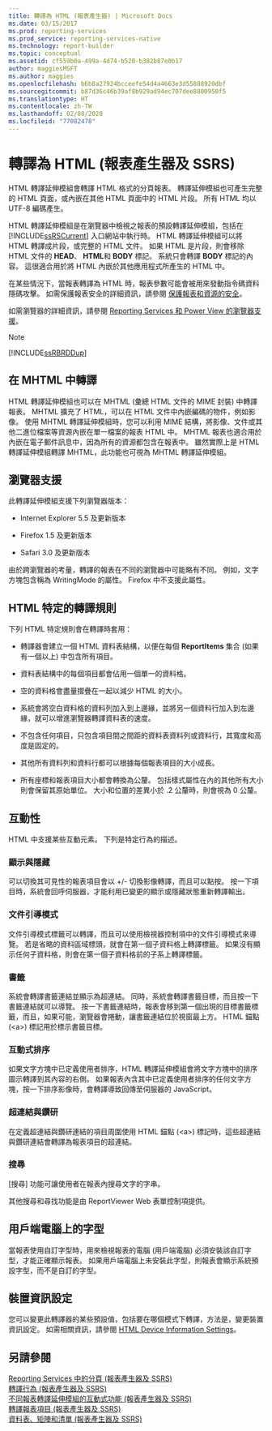 ```yaml
---
title: 轉譯為 HTML (報表產生器) | Microsoft Docs
ms.date: 03/15/2017
ms.prod: reporting-services
ms.prod_service: reporting-services-native
ms.technology: report-builder
ms.topic: conceptual
ms.assetid: cf559b0a-499a-4d74-b520-b382b87e0b17
author: maggiesMSFT
ms.author: maggies
ms.openlocfilehash: b6b8a27924bcceefe54d4a4663e3d55888920dbf
ms.sourcegitcommit: b87d36c46b39af8b929ad94ec707dee8800950f5
ms.translationtype: HT
ms.contentlocale: zh-TW
ms.lasthandoff: 02/08/2020
ms.locfileid: "77082478"
---
```

# <a name="rendering-to-html-report-builder-and-ssrs"></a>轉譯為 HTML (報表產生器及 SSRS)
  HTML 轉譯延伸模組會轉譯 HTML 格式的分頁報表。 轉譯延伸模組也可產生完整的 HTML 頁面，或內嵌在其他 HTML 頁面中的 HTML 片段。 所有 HTML 均以 UTF-8 編碼產生。  

 HTML 轉譯延伸模組是在瀏覽器中檢視之報表的預設轉譯延伸模組，包括在 [!INCLUDE[ssRSCurrent](../../includes/ssrscurrent-md.md)] 入口網站中執行時。 HTML 轉譯延伸模組可以將 HTML 轉譯成片段，或完整的 HTML 文件。 如果 HTML 是片段，則會移除 HTML 文件的 **HEAD**、 **HTML**和 **BODY** 標記。 系統只會轉譯 **BODY** 標記的內容。 這很適合用於將 HTML 內嵌於其他應用程式所產生的 HTML 中。  
  
 在某些情況下，當報表轉譯為 HTML 時，報表參數可能會被用來發動指令碼資料隱碼攻擊。 如需保護報表安全的詳細資訊，請參閱 [保護報表和資源的安全](../../reporting-services/security/secure-reports-and-resources.md)。  
  
 如需瀏覽器的詳細資訊，請參閱 [Reporting Services 和 Power View 的瀏覽器支援](../../reporting-services/browser-support-for-reporting-services-and-power-view.md)。  
  
> [!NOTE]  
>  [!INCLUDE[ssRBRDDup](../../includes/ssrbrddup-md.md)]  
  
##  <a name="RenderingMHTML"></a> 在 MHTML 中轉譯  
 HTML 轉譯延伸模組也可以在 MHTML (彙總 HTML 文件的 MIME 封裝) 中轉譯報表。 MHTML 擴充了 HTML，可以在 HTML 文件中內嵌編碼的物件，例如影像。 使用 MHTML 轉譯延伸模組時，您可以利用 MIME 結構，將影像、文件或其他二進位檔案等資源內嵌在單一檔案的報表 HTML 中。 MHTML 報表也適合用於內嵌在電子郵件訊息中，因為所有的資源都包含在報表中。 雖然實際上是 HTML 轉譯延伸模組轉譯 MHTML，此功能也可視為 MHTML 轉譯延伸模組。  
  
  
##  <a name="BrowserSupport"></a> 瀏覽器支援  
 此轉譯延伸模組支援下列瀏覽器版本：  
  
-   Internet Explorer 5.5 及更新版本  
  
-   Firefox 1.5 及更新版本  
  
-   Safari 3.0 及更新版本  
  
 由於跨瀏覽器的考量，轉譯的報表在不同的瀏覽器中可能略有不同。 例如，文字方塊包含稱為 WritingMode 的屬性。 Firefox 中不支援此屬性。  
  
  
##  <a name="HTMLSpecificRenderingRules"></a> HTML 特定的轉譯規則  
 下列 HTML 特定規則會在轉譯時套用：  
  
-   轉譯器會建立一個 HTML 資料表結構，以便在每個 **ReportItems** 集合 (如果有一個以上) 中包含所有項目。  
  
-   資料表結構中的每個項目都會佔用一個單一的資料格。  
  
-   空的資料格會盡量摺疊在一起以減少 HTML 的大小。  
  
-   系統會將空白資料格的資料列加入到上邊緣，並將另一個資料行加入到左邊緣，就可以增進瀏覽器轉譯資料表的速度。  
  
-   不包含任何項目，只包含項目間之間距的資料表資料列或資料行，其寬度和高度是固定的。  
  
-   其他所有資料列和資料行都可以根據每個報表項目的大小成長。  
  
-   所有座標和報表項目大小都會轉換為公釐。 包括樣式屬性在內的其他所有大小則會保留其原始單位。 大小和位置的差異小於 .2 公釐時，則會視為 0 公釐。  
  
  
##  <a name="Interactivity"></a> 互動性  
 HTML 中支援某些互動元素。 下列是特定行為的描述。  
  
### <a name="show-and-hide"></a>顯示與隱藏  
 可以切換其可見性的報表項目會以 +/- 切換影像轉譯，而且可以點按。 按一下項目時，系統會回呼伺服器，才能利用已變更的顯示或隱藏狀態重新轉譯輸出。  
  
### <a name="document-map"></a>文件引導模式  
 文件引導模式標籤可以轉譯，而且可以使用檢視器控制項中的文件引導模式來導覽。 若是省略的資料區域標頭，就會在第一個子資料格上轉譯標籤。 如果沒有顯示任何子資料格，則會在第一個子資料格前的子系上轉譯標籤。  
  
### <a name="bookmarks"></a>書籤  
 系統會轉譯書籤連結並顯示為超連結。 同時，系統會轉譯書籤目標，而且按一下書籤連結就可以導覽。 按一下書籤連結時，報表會移到第一個出現的目標書籤標籤，而且，如果可能，瀏覽器會捲動，讓書籤連結位於視窗最上方。 HTML 錨點 (\<a>) 標記用於標示書籤目標。  
  
### <a name="interactive-sorting"></a>互動式排序  
 如果文字方塊中已定義使用者排序，HTML 轉譯延伸模組會將文字方塊中的排序圖示轉譯到其內容的右側。 如果報表內含其中已定義使用者排序的任何文字方塊，按一下排序影像時，會轉譯導致回傳至伺服器的 JavaScript。  
  
### <a name="hyperlinks-and-drillthrough"></a>超連結與鑽研  
 在定義超連結與鑽研連結的項目周圍使用 HTML 錨點 (\<a>) 標記時，這些超連結與鑽研連結會轉譯為報表項目的超連結。  
  
### <a name="search"></a>搜尋  
 [搜尋] 功能可讓使用者在報表內搜尋文字的字串。  
  
 其他搜尋和尋找功能是由 ReportViewer Web 表單控制項提供。  
  
##  <a name="FontsOnClient"></a> 用戶端電腦上的字型
 當報表使用自訂字型時，用來檢視報表的電腦 (用戶端電腦) 必須安裝該自訂字型，才能正確顯示報表。 如果用戶端電腦上未安裝此字型，則報表會顯示系統預設字型，而不是自訂的字型。
  
##  <a name="DeviceInfo"></a> 裝置資訊設定  
 您可以變更此轉譯器的某些預設值，包括要在哪個模式下轉譯，方法是，變更裝置資訊設定。 如需相關資訊，請參閱 [HTML Device Information Settings](../../reporting-services/html-device-information-settings.md)。  
  
  
## <a name="see-also"></a>另請參閱  
 [Reporting Services 中的分頁 &#40;報表產生器及 SSRS&#41;](../../reporting-services/report-design/pagination-in-reporting-services-report-builder-and-ssrs.md)   
 [轉譯行為 &#40;報表產生器及 SSRS&#41;](../../reporting-services/report-design/rendering-behaviors-report-builder-and-ssrs.md)   
 [不同報表轉譯延伸模組的互動式功能 &#40;報表產生器及 SSRS&#41;](../../reporting-services/report-builder/interactive-functionality-different-report-rendering-extensions.md)   
 [轉譯報表項目 &#40;報表產生器及 SSRS&#41;](../../reporting-services/report-design/rendering-report-items-report-builder-and-ssrs.md)   
 [資料表、矩陣和清單 &#40;報表產生器及 SSRS&#41;](../../reporting-services/report-design/tables-matrices-and-lists-report-builder-and-ssrs.md)  
  
  
